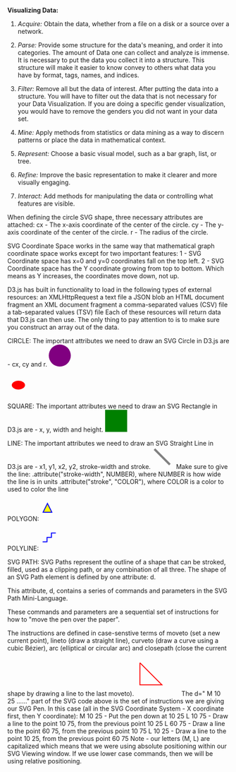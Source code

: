 **Visualizing Data:**

1. _Acquire:_ Obtain the data, whether from a file on a disk or a source over a network.

2. _Parse:_ Provide some structure for the data's meaning, and order it into categories.
  The amount of Data one can collect and analyze is immense. It is necessary to put the data you collect it into a structure.
  This structure will make it easier to know convey to others what data you have by format, tags, names, and indices.

3. _Filter:_ Remove all but the data of interest.
  After putting the data into a structure. You will have to filter out the data that is not necessary
  for your Data Visualization. If you are doing a specific gender visualization, you would have to remove
  the genders you did not want in your data set.

4. _Mine:_ Apply methods from statistics or data mining as a way to discern patterns or place the data in mathematical context.

5. _Represent:_ Choose a basic visual model, such as a bar graph, list, or tree.

6. _Refine:_ Improve the basic representation to make it clearer and more visually engaging.

7. _Interact:_ Add methods for manipulating the data or controlling what features are visible.

When defining the circle SVG shape, three necessary attributes are attached:
cx - The x-axis coordinate of the center of the circle.
cy - The y-axis coordinate of the center of the circle.
r - The radius of the circle.

SVG Coordinate Space works in the same way that mathematical graph coordinate space
works except for two important features:
1 - SVG Coordinate space has x=0 and y=0 coordinates fall on the top left.
2 - SVG Coordinate space has the Y coordinate growing from top to bottom.
Which means as Y increases, the coordinates move down, not up.

D3.js has built in functionality to load in the following types of external resources:
  an XMLHttpRequest
  a text file
  a JSON blob
  an HTML document fragment
  an XML document fragment
  a comma-separated values (CSV) file
  a tab-separated values (TSV) file
Each of these resources will return data that D3.js can then use. The only thing to pay attention to is to
make sure you construct an array out of the data.

CIRCLE:
The important attributes we need to draw an SVG Circle in D3.js are - cx, cy and r.
<svg width="50" height="50">
  <circle cx="25" cy="25" r="25" fill="purple" />
</svg>

<svg width="50" height="50">
  <ellipse cx="25" cy="25" rx="15" ry="10" fill="red" />
</svg>

SQUARE:
The important attributes we need to draw an SVG Rectangle in D3.js are - x, y, width and height.
<svg width="50" height="50">
  <rect x="0" y="0" width="50" height="50" fill="green" />
</svg>

LINE:
The important attributes we need to draw an SVG Straight Line in D3.js are - x1, y1, x2, y2, stroke-width and stroke.
<svg width="50" height="50">
  <line x1="5" y1="5" x2="40" y2="40" stroke="gray" stroke-width="5"  />
</svg>
Make sure to give the line:
.attribute("stroke-width", NUMBER), where NUMBER is how wide the line is in units
.attribute("stroke", "COLOR"), where COLOR is a color to used to color the line

POLYGON:
<svg width="50" height="50">
  <polygon fill="yellow" stroke="blue" stroke-width="2"
    points="05,30
            15,10
            25,30" />
</svg>

POLYLINE:
<svg width="50" height="50">
   <polyline fill="none" stroke="blue" stroke-width="2"
     points="05,30
             15,30
             15,20
             25,20
             25,10
             35,10" />
 </svg>

SVG PATH:
SVG Paths represent the outline of a shape that can be stroked, filled, used as a clipping path, or any combination of all three.
The shape of an SVG Path element is defined by one attribute: d.

This attribute, d, contains a series of commands and parameters in the SVG Path Mini-Language.

These commands and parameters are a sequential set of instructions for how to "move the pen over the paper".

The instructions are defined in case-senstive terms of moveto (set a new current point), lineto (draw a straight line),
curveto (draw a curve using a cubic Bézier), arc (elliptical or circular arc) and closepath (close the current shape by
drawing a line to the last moveto).
<svg width="100" height="100">
  <path d=" M 10 25
            L 10 75
            L 60 75
            L 10 25"
            stroke="red" stroke-width="2" fill="none" />
</svg>
The d=" M 10 25 ......" part of the SVG code above is the set of instructions we are giving our SVG Pen.
In this case (all in the SVG Coordinate System - X coordinate first, then Y coordinate):
M 10 25 - Put the pen down at 10 25
L 10 75 - Draw a line to the point 10 75, from the previous point 10 25
L 60 75 - Draw a line to the point 60 75, from the previous point 10 75
L 10 25 - Draw a line to the point 10 25, from the previous point 60 75
Note - our letters (M, L) are capitalized which means that we were using absolute positioning within our SVG Viewing window.
If we use lower case commands, then we will be using relative positioning.














